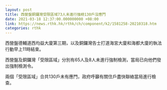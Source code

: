 ```yaml
---
layout: post
title: 西營盤銅鑼灣受限區域73人未進行強檢130戶沒應門
date: 2021-03-18 12:37:00.000000000 +08:00
link: https://news.rthk.hk/rthk/ch/component/k2/1581258-20210318.htm
categories: rthk
---
```


西營盤德輔道西均益大廈第三期，以及銅鑼灣告士打道海宮大廈和海都大廈的執法行動早上11時結束。

西營盤及銅鑼灣「受限區域」分別有65人及8人未進行強制檢測，當局已向他們發出強制檢測令。

兩個「受限區域」合共130戶未有應門，政府呼籲有關住戶盡快聯絡當局進行檢查。
